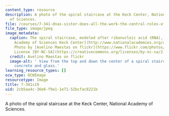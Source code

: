 ```yaml
---
content_type: resource
description: A photo of the spiral staircase at the Keck Center, National Academy
  of Sciences.
file: /courses/7-341-dnas-sister-does-all-the-work-the-central-roles-of-rna-in-gene-expression-spring-2019/2cb5aa4c36e6f9a11e7152bcfac8221b_7-341s19.jpg
file_type: image/jpeg
image_metadata:
  caption: The spiral staircase, modeled after ribonucleic acid (RNA), at the [National
    Academy of Sciences Keck Center](http://www.nationalacademies.org/about/contact/).
    Photo by [Avelino Maestas on flickr](https://www.flickr.com/photos/avelino_maestas/2448168900/in/photolist-4JkvjC-4JkvgN).
    License [BY-NC-SA](https://creativecommons.org/licenses/by-nc-sa/2.0/).
  credit: Avelino Maestas on flickr
  image-alt: ' View from the top and down the center of a spiral staircase, made of
    concrete and glass.'
learning_resource_types: []
ocw_type: OCWImage
resourcetype: Image
title: 7-341s19
uid: 2cb5aa4c-36e6-f9a1-1e71-52bcfac8221b
---
```

A photo of the spiral staircase at the Keck Center, National Academy of Sciences.


